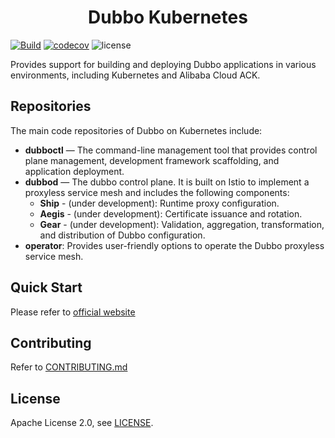 <h1 align="center">
Dubbo Kubernetes
</h1>

[![Build](https://github.com/apache/dubbo-kubernetes/actions/workflows/ci.yml/badge.svg)](https://github.com/apache/dubbo-kubernetes/actions/workflows/ci.yml)
[![codecov](https://codecov.io/gh/apache/dubbo-kubernetes/branch/master/graph/badge.svg)](https://codecov.io/gh/apache/dubbo-kubernetes)
![license](https://img.shields.io/badge/license-Apache--2.0-green.svg)

Provides support for building and deploying Dubbo applications in various environments, including Kubernetes and Alibaba Cloud ACK.

## Repositories
The main code repositories of Dubbo on Kubernetes include:

- **dubboctl** — The command-line management tool that provides control plane management, development framework scaffolding, and application deployment.
- **dubbod** — The dubbo control plane. It is built on Istio to implement a proxyless service mesh and includes the following components:
  - **Ship** - (under development): Runtime proxy configuration.
  - **Aegis** - (under development): Certificate issuance and rotation.
  - **Gear** - (under development): Validation, aggregation, transformation, and distribution of Dubbo configuration.
- **operator**: Provides user-friendly options to operate the Dubbo proxyless service mesh.

## Quick Start
Please refer to [official website](https://cn.dubbo.apache.org/zh-cn/overview/home/)

## Contributing
Refer to [CONTRIBUTING.md](https://github.com/apache/dubbo-kubernetes/blob/master/CONTRIBUTING.md)

## License
Apache License 2.0, see [LICENSE](https://github.com/apache/dubbo-kubernetes/blob/master/LICENSE).